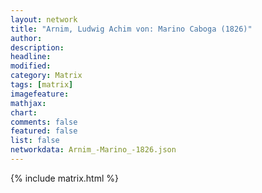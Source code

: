 ```yaml
---
layout: network
title: "Arnim, Ludwig Achim von: Marino Caboga (1826)"
author:
description:
headline:
modified:
category: Matrix
tags: [matrix]
imagefeature: 
mathjax: 
chart: 
comments: false
featured: false
list: false
networkdata: Arnim_-Marino_-1826.json
---
```

{% include matrix.html %}
